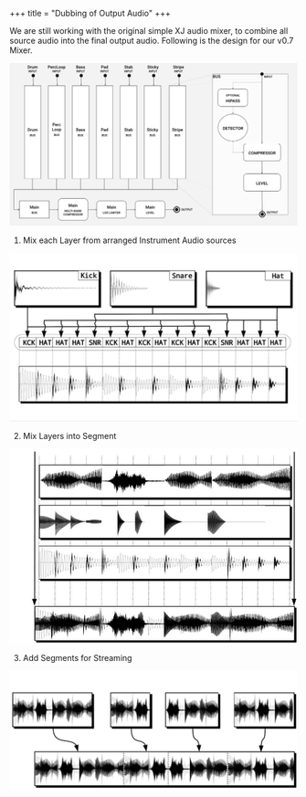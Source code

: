 +++
title = "Dubbing of Output Audio"
+++

We are still working with the original simple XJ audio mixer, to combine all source audio into the final output audio. Following is the design for our v0.7 Mixer.

![Dubbing of Output Audio](dubbingofoutputaudiomixer.png)

[Bring in the diagrams from the patent in order to illustrate how audio makes its way from instruments, through choice, arrangement, and picking, then finally to dub]: #

1. Mix each Layer from arranged Instrument Audio sources

![Step 1](stepone.png)

2. Mix Layers into Segment

![Step 2](steptwo.png)

3. Add Segments for Streaming

![Step 3](stepthree.png)

